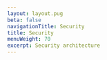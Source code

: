 ```yaml
---
layout: layout.pug
beta: false
navigationTitle: Security
title: Security
menuWeight: 70
excerpt: Security architecture
---
```

